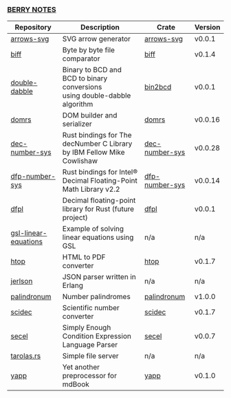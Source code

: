 ### [BERRY NOTES](https://wisbery.github.io/)

| Repository                                                              | Description                                                                    | Crate                                                     | Version |
|-------------------------------------------------------------------------|--------------------------------------------------------------------------------|-----------------------------------------------------------|---------|
| [arrows-svg](https://github.com/wisbery/arrows-svg)                     | SVG arrow generator                                                            | [arrows-svg](https://crates.io/crates/arrows-svg)         | v0.0.1  |
| [biff](https://github.com/wisbery/biff)                                 | Byte by byte file comparator                                                   | [biff](https://crates.io/crates/biff)                     | v0.1.4  |
| [double-dabble](https://github.com/wisbery/double-dabble)               | Binary to BCD and BCD to binary conversions<br/>using double-dabble algorithm  | [bin2bcd](https://crates.io/crates/bin2bcd)               | v0.0.1  |
| [domrs](https://github.com/wisbery/domrs)                               | DOM builder and serializer                                                     | [domrs](https://crates.io/crates/domrs)                   | v0.0.16 |
| [dec-number-sys](https://github.com/wisbery/dec-number-sys)             | Rust bindings for The decNumber C Library by IBM Fellow Mike Cowlishaw         | [dec-number-sys](https://crates.io/crates/dec-number-sys) | v0.0.28 |
| [dfp-number-sys](https://github.com/wisbery/dfp-number-sys)             | Rust bindings for Intel® Decimal Floating-Point Math Library v2.2              | [dfp-number-sys](https://crates.io/crates/dfp-number-sys) | v0.0.14 |
| [dfpl](https://github.com/wisbery/dfpl)                                 | Decimal floating-point library for Rust (future project)                       | [dfpl](https://crates.io/crates/dfpl)                     | v0.0.1  |
| [gsl-linear-equations](https://github.com/wisbery/gsl-linear-equations) | Example of solving linear equations using GSL                                  | n/a                                                       | n/a     |
| [htop](https://github.com/wisbery/htop)                                 | HTML to PDF converter                                                          | [htop](https://crates.io/crates/htop)                     | v0.1.7  |
| [jerlson](https://github.com/wisbery/jerlson)                           | JSON parser written in Erlang                                                  | n/a                                                       | n/a     |
| [palindronum](https://github.com/wisbery/palindronum)                   | Number palindromes                                                             | [palindronum](https://crates.io/crates/palindronum)       | v1.0.0  |
| [scidec](https://github.com/wisbery/scidec)                             | Scientific number converter                                                    | [scidec](https://crates.io/crates/scidec)                 | v0.1.7  |
| [secel](https://github.com/wisbery/secel)                               | Simply Enough Condition Expression Language Parser                             | [secel](https://crates.io/crates/secel)                   | v0.0.7  |
| [tarolas.rs](https://github.com/wisbery/tarolas.rs)                     | Simple file server                                                             | n/a                                                       | n/a     |
| [yapp](https://github.com/wisbery/yapp)                                 | Yet another preprocessor for mdBook                                            | [yapp](https://crates.io/crates/mdbook-yapp)              | v0.1.0  |
